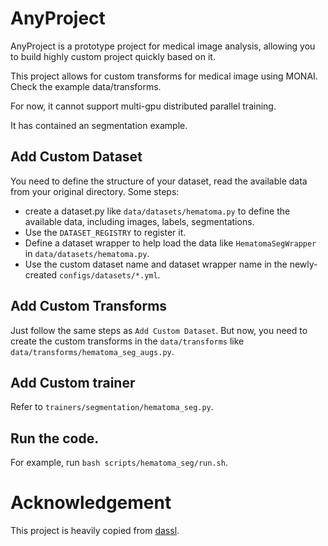 # AnyProject

AnyProject is a prototype project for medical image analysis, allowing you to build highly custom project quickly based on it.

This project allows for custom transforms for medical image using MONAI. Check the example data/transforms.

For now, it cannot support multi-gpu distributed parallel training.

It has contained an segmentation example.

## Add Custom Dataset
You need to define the structure of your dataset, read the available data from your original directory.
Some steps:

* create a dataset.py like `data/datasets/hematoma.py` to define the available data, including images, labels, segmentations.
* Use the `DATASET_REGISTRY` to register it.
* Define a dataset wrapper to help load the data like `HematomaSegWrapper` in `data/datasets/hematoma.py`.
* Use the custom dataset name and dataset wrapper name in the newly-created `configs/datasets/*.yml`.

## Add Custom Transforms
Just follow the same steps as `Add Custom Dataset`. 
But now, you need to create the custom transforms in the `data/transforms` like `data/transforms/hematoma_seg_augs.py`.

## Add Custom trainer
Refer to `trainers/segmentation/hematoma_seg.py`.

## Run the code.
For example, run `bash scripts/hematoma_seg/run.sh`.

# Acknowledgement
This project is heavily copied from [dassl](https://github.com/KaiyangZhou/Dassl.pytorch).